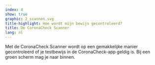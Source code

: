 ```yaml
---
index: 4
show: true
graphic: 2_scannen.svg
title-highlight: Hoe wordt mijn bewijs gecontroleerd? 
title: De CoronaCheck Scanner
lang: nl
---
```

Met de CoronaCheck Scanner wordt op een gemakkelijke manier gecontroleerd of je testbewijs in de CoronaCheck-app geldig is. Bij een groen scherm mag je naar binnen. 
